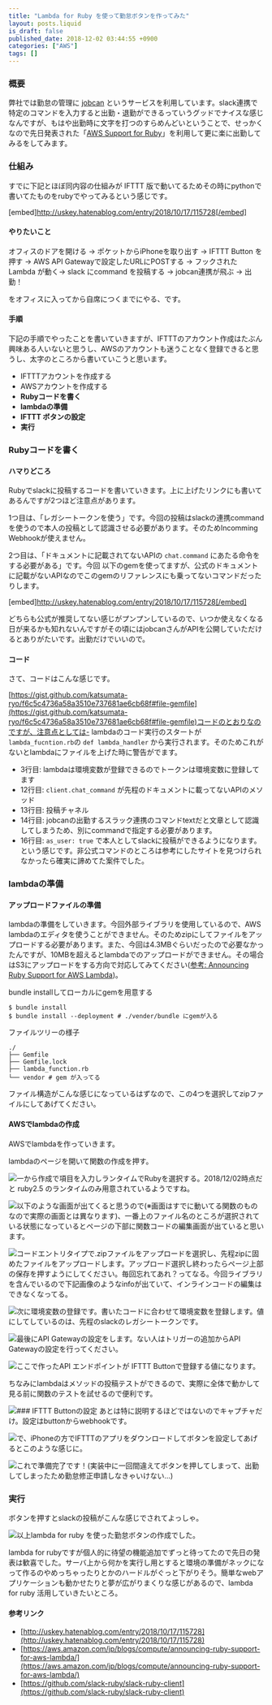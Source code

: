 ```yaml
---
title: "Lambda for Ruby を使って勤怠ボタンを作ってみた"
layout: posts.liquid
is_draft: false
published_date: 2018-12-02 03:44:55 +0900
categories: ["AWS"]
tags: []
---
```


### 概要
弊社では勤怠の管理に [jobcan](https://jobcan.ne.jp/) というサービスを利用しています。slack連携で特定のコマンドを入力すると出勤・退勤ができるっていうグッドでナイスな感じなんですが、もはや出勤時に文字を打つのすらめんどいということで、せっかくなので先日発表された「[AWS Support for Ruby](https://www.publickey1.jp/blog/18/aws_lambdarubyaws_reinvent_2018.html)」を利用して更に楽に出勤してみるをしてみます。

### 仕組み
すでに下記とほぼ同内容の仕組みが IFTTT 版で動いてるためその時にpythonで書いてたものをrubyでやってみるという感じです。

[embed]http://uskey.hatenablog.com/entry/2018/10/17/115728[/embed]

#### やりたいこと
オフィスのドアを開ける → ポケットからiPhoneを取り出す → IFTTT Button を押す → AWS API Gatewayで設定したURLにPOSTする → フックされた Lambda が動く→ slack にcommand を投稿する → jobcan連携が飛ぶ → 出勤！

をオフィスに入ってから自席につくまでにやる、です。

#### 手順
下記の手順でやったことを書いていきますが、IFTTTのアカウント作成はたぶん興味ある人いないと思うし、AWSのアカウントも迷うことなく登録できると思うし、太字のところから書いていこうと思います。

- IFTTTアカウントを作成する
- AWSアカウントを作成する
- **Rubyコードを書く**
- **lambdaの準備**
- **IFTTT ボタンの設定**
- **実行**
### Rubyコードを書く
#### ハマりどころ
Rubyでslackに投稿するコードを書いていきます。上に上げたリンクにも書いてあるんですが2つほど注意点があります。

1つ目は、「レガシートークンを使う」です。今回の投稿はslackの連携commandを使うので本人の投稿として認識させる必要があります。そのためIncomming Webhookが使えません。

2つ目は、「ドキュメントに記載されてないAPIの `chat.command` にあたる命令をする必要がある」です。今回 以下のgemを使ってますが、公式のドキュメントに記載がないAPIなのでこのgemのリファレンスにも乗ってないコマンドだったりします。

[embed]http://uskey.hatenablog.com/entry/2018/10/17/115728[/embed]

どちらも公式が推奨してない感じがプンプンしているので、いつか使えなくなる日が来るかも知れないんですがその頃にはjobcanさんがAPIを公開していただけるとありがたいです。出勤だけでいいので。

#### コード
さて、コードはこんな感じです。

[https://gist.github.com/katsumata-ryo/f6c5c4736a58a3510e737681ae6cb68f#file-gemfile](https://gist.github.com/katsumata-ryo/f6c5c4736a58a3510e737681ae6cb68f#file-gemfile)コードのとおりなのですが、注意点としては- lambdaのコード実行のスタートが `lambda_fucntion.rb`の `def lambda_handler` から実行されます。そのためこれがないとlambdaにファイルを上げた時に警告がでます。
- 3行目: lambdaは環境変数が登録できるのでトークンは環境変数に登録してます
- 12行目: `client.chat_command` が先程のドキュメントに載ってないAPIのメソッド
- 13行目: 投稿チャネル
- 14行目: jobcanの出勤するスラック連携のコマンドtextだと文章として認識してしまうため、別にcommandで指定する必要があります。
- 16行目: `as_user: true` で本人としてslackに投稿ができるようになります。
という感じです。非公式コマンドのところは参考にしたサイトを見つけられなかったら確実に諦めてた案件でした。

### **lambdaの準備**
#### アップロードファイルの準備
lambdaの準備をしていきます。今回外部ライブラリを使用しているので、AWS lambdaのエディタを使うことができません。そのためzipにしてファイルをアップロードする必要があります。また、今回は4.3MBぐらいだったので必要なかったんですが、10MBを超えるとlambdaでのアップロードができません。その場合はS3にアップロードをする方向で対応してみてください([参考: Announcing Ruby Support for AWS Lambda](https://aws.amazon.com/jp/blogs/compute/announcing-ruby-support-for-aws-lambda/))。

bundle installしてローカルにgemを用意する

    $ bundle install
    $ bundle install --deployment # ./vender/bundle にgemが入る

ファイルツリーの様子

    ./
    ├── Gemfile
    ├── Gemfile.lock
    ├── lambda_function.rb
    └── vendor # gem が入ってる

ファイル構造がこんな感じになっているはずなので、この4つを選択してzipファイルにしてあげてください。

#### AWSでlambdaの作成
AWSでlambdaを作っていきます。

lambdaのページを開いて関数の作成を押す。

 ![](/public/images/2019/01/e1757-1DZxacmPjkc6Fd4MMSCXtKw.png)一から作成で項目を入力しランタイムでRubyを選択する。2018/12/02時点だと ruby2.5 のランタイムのみ用意されているようですね。

 ![](/public/images/2019/01/deeb4-1Lg6D8RnqgYwg6qTn3WfBmA.png)以下のような画面が出てくると思うので(※画面はすでに動いてる関数のものなので実際の画面とは異なります)、一番上のファイル名のところが選択されている状態になっているとページの下部に関数コードの編集画面が出ていると思います。

 ![](/public/images/2019/01/a28c7-1uvGmV8xFOtqRAGqc61imAA.png)コードエントリタイプで.zipファイルをアップロードを選択し、先程zipに固めたファイルをアップロードします。アップロード選択し終わったらページ上部の保存を押すようにしてください。毎回忘れてあれ？ってなる。今回ライブラリを含んでいるので下記画像のようなinfoが出ていて、インラインコードの編集はできなくなってる。

 ![](/public/images/2019/01/b73c7-1_dhfVjMUlWD4GOb50_U79g.png)次に環境変数の登録です。書いたコードに合わせて環境変数を登録します。値にしてしているのは、先程のslackのレガシートークンです。

 ![](/public/images/2019/01/848e9-1bBiZAAbSwh738WG2ovJ9pw.jpeg)最後にAPI Gatewayの設定をします。ない人はトリガーの追加からAPI Gatewayの設定を行ってください。

 ![](/public/images/2019/01/84d6d-1LKonQOBoOlSNy4Q1lf7H4w.jpeg)ここで作ったAPI エンドポイントが IFTTT Buttonで登録する値になります。

ちなみにlambdaはメソッドの投稿テストができるので、実際に全体で動かして見る前に関数のテストを試せるので便利です。

 ![](/public/images/2019/01/e688c-1kPz1ebos1rqbW4g8MECU9Q.png)### IFTTT Buttonの設定
あとは特に説明するほどではないのでキャプチャだけ。設定はbuttonからwebhookです。

 ![](/public/images/2019/01/5b974-1YkJfp03hLpLBoyfkR_NxXg.jpeg)で、iPhoneの方でIFTTTのアプリをダウンロードしてボタンを設定してあげるとこのような感じに。

 ![](/public/images/2019/01/5e870-1WuJVSq3nfkPIMZt6ImEW7Q.jpeg)これで準備完了です！(実装中に一回間違えてボタンを押してしまって、出勤してしまったため勤怠修正申請しなきゃいけない...)

### 実行
ボタンを押すとslackの投稿がこんな感じでされてよっしゃ。

 ![](/public/images/2019/01/6cab1-1eIuiyWTxKsP_RJyhQ0NfZQ.png)以上lambda for ruby を使った勤怠ボタンの作成でした。

lambda for rubyですが個人的に待望の機能追加でずっと待ってたので先日の発表は歓喜でした。サーバ上から何かを実行し用とすると環境の準備がネックになって作るのやめっちゃったりとかのハードルがぐっと下がりそう。簡単なwebアプリケーションも動かせたりと夢が広がりまくりな感じがあるので、lambda for ruby 活用していきたいところ。

#### 参考リンク
- [http://uskey.hatenablog.com/entry/2018/10/17/115728](http://uskey.hatenablog.com/entry/2018/10/17/115728)
- [https://aws.amazon.com/jp/blogs/compute/announcing-ruby-support-for-aws-lambda/](https://aws.amazon.com/jp/blogs/compute/announcing-ruby-support-for-aws-lambda/)
- [https://github.com/slack-ruby/slack-ruby-client](https://github.com/slack-ruby/slack-ruby-client)

